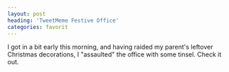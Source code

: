 ```yaml
---
layout: post
heading: 'TweetMeme Festive Office'
categories: favorit
---
```


I got in a bit early this morning, and having raided my parent's leftover Christmas decorations, I "assaulted" the office with some tinsel. Check it out.

<!-- Replace missing image from http://media.chris-alexander.co.uk/wp-content/uploads/2009/12/IMG_0073-300x225.jpg -->

<!-- Replace missing image from http://media.chris-alexander.co.uk/wp-content/uploads/2009/12/IMG_0074-225x300.jpg -->

<!-- Replace missing image from http://media.chris-alexander.co.uk/wp-content/uploads/2009/12/IMG_0075-300x225.jpg -->

<!-- Replace missing image from http://media.chris-alexander.co.uk/wp-content/uploads/2009/12/IMG_0077-300x225.jpg -->

<!-- Replace missing image from http://media.chris-alexander.co.uk/wp-content/uploads/2009/12/IMG_0078-300x225.jpg -->

<!-- Replace missing image from http://media.chris-alexander.co.uk/wp-content/uploads/2009/12/IMG_0082-225x300.jpg -->

<!-- Replace missing image from http://media.chris-alexander.co.uk/wp-content/uploads/2009/12/photo2-300x225.jpg -->

<!-- Replace missing image from http://media.chris-alexander.co.uk/wp-content/uploads/2009/12/photo3-300x225.jpg -->

<!-- Replace missing image from http://media.chris-alexander.co.uk/wp-content/uploads/2009/12/photo1-300x225.jpg -->
